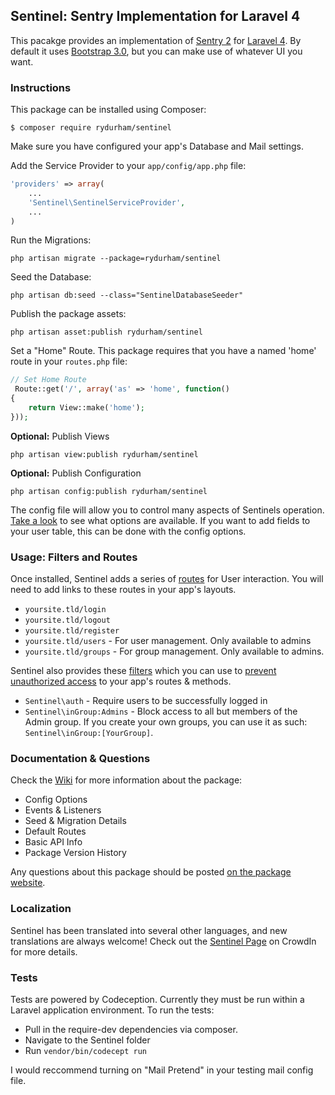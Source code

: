 ## Sentinel: Sentry Implementation for Laravel 4

This pacakge provides an implementation of  [Sentry 2](https://github.com/cartalyst/sentry) for [Laravel 4](https://github.com/laravel/laravel/tree/develop). By default it uses [Bootstrap 3.0](http://getbootstrap.com), but you can make use of whatever UI you want.

### Instructions
This package can be installed using Composer:

```shell
$ composer require rydurham/sentinel
```

Make sure you have configured your app's Database and Mail settings. 

Add the Service Provider to your ```app/config/app.php``` file:

```php
'providers' => array(
    ...
    'Sentinel\SentinelServiceProvider', 
    ...
)
```  

Run the Migrations:
```shell
php artisan migrate --package=rydurham/sentinel
```

Seed the Database: 
```shell
php artisan db:seed --class="SentinelDatabaseSeeder"
```

Publish the package assets: 
```shell
php artisan asset:publish rydurham/sentinel
```

Set a "Home" Route.  This package requires that you have a named 'home' route in your ```routes.php``` file: 
```php
// Set Home Route
 Route::get('/', array('as' => 'home', function()
{
    return View::make('home');
}));
```

__Optional:__ Publish Views
```shell
php artisan view:publish rydurham/sentinel
```

__Optional:__ Publish Configuration
```shell
php artisan config:publish rydurham/sentinel
```
The config file will allow you to control many aspects of Sentinels operation. [Take a look](src/config/config.php) to see what options are available.  If you want to add fields to your user table, this can be done with the config options.

### Usage: Filters and Routes
Once installed, Sentinel adds a series of [routes](src/routes.php) for User interaction.  You will need to add links to these routes in your app's layouts.
* ```yoursite.tld/login``` 
* ```yoursite.tld/logout``` 
* ```yoursite.tld/register``` 
* ```yoursite.tld/users``` - For user management.  Only available to admins
* ```yoursite.tld/groups``` - For group management. Only available to admins.

Sentinel also provides these [filters](src/filters.php) which you can use to [prevent unauthorized access](http://laravel.com/docs/routing#route-filters) to your app's routes & methods. 

* ```Sentinel\auth``` - Require users to be successfully logged in
* ```Sentinel\inGroup:Admins``` - Block access to all but members of the Admin group. If you create your own groups, you can use it as such: ```Sentinel\inGroup:[YourGroup]```. 

### Documentation & Questions
Check the [Wiki](https://github.com/rydurham/Sentinel/wiki) for more information about the package:
* Config Options
* Events & Listeners
* Seed & Migration Details
* Default Routes
* Basic API Info  
* Package Version History

Any questions about this package should be posted [on the package website](http://www.ryandurham.com/projects/sentinel/).

### Localization
Sentinel has been translated into several other languages, and new translations are always welcome! Check out the [Sentinel Page](https://crowdin.com/project/sentinel) on CrowdIn for more details.

### Tests
Tests are powered by Codeception.  Currently they must be run within a Laravel application environment.   To run the tests: 
* Pull in the require-dev dependencies via composer. 
* Navigate to the Sentinel folder
* Run ```vendor/bin/codecept run```

I would reccommend turning on "Mail Pretend" in your testing mail config file.